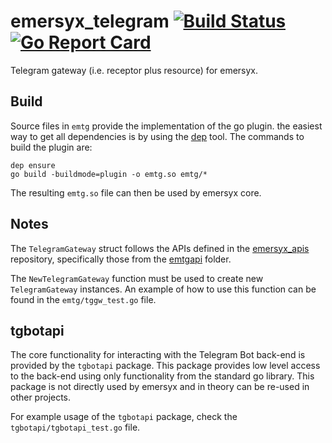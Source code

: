 # emersyx_telegram [![Build Status][build-img]][build-url] [![Go Report Card][gorep-img]][gorep-url]

Telegram gateway (i.e. receptor plus resource) for emersyx.

## Build

Source files in `emtg` provide the implementation of the go plugin. the easiest way to get all dependencies is by using
the [dep][3] tool. The commands to build the plugin are:

```
dep ensure
go build -buildmode=plugin -o emtg.so emtg/*
```

The resulting `emtg.so` file can then be used by emersyx core.

## Notes

The `TelegramGateway` struct follows the APIs defined in the [emersyx_apis][1] repository, specifically those from the
[emtgapi][2] folder.

The `NewTelegramGateway` function must be used to create new `TelegramGateway` instances. An example of how to use this
function can be found in the `emtg/tggw_test.go` file.

## tgbotapi

The core functionality for interacting with the Telegram Bot back-end is provided by the `tgbotapi` package. This
package provides low level access to the back-end using only functionality from the standard go library. This package is
not directly used by emersyx and in theory can be re-used in other projects.

For example usage of the `tgbotapi` package, check the `tgbotapi/tgbotapi_test.go` file.

[build-img]: https://travis-ci.org/emersyx/emersyx_telegram.svg?branch=master
[build-url]: https://travis-ci.org/emersyx/emersyx_telegram
[gorep-img]: https://goreportcard.com/badge/github.com/emersyx/emersyx_telegram
[gorep-url]: https://goreportcard.com/report/github.com/emersyx/emersyx_telegram
[1]: https://github.com/emersyx/emersyx_apis
[2]: https://github.com/emersyx/emersyx_apis/tree/master/emtgapi
[3]: https://github.com/golang/dep
